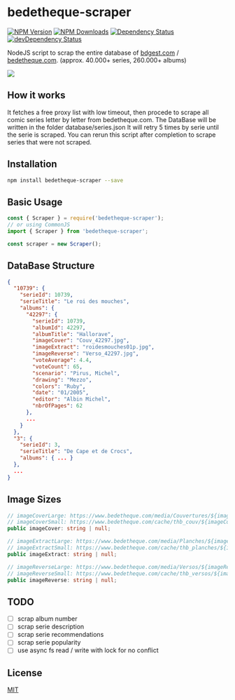 # bedetheque-scraper
[![NPM Version][npm-image]][npm-url]
[![NPM Downloads][downloads-image]][downloads-url]
[![Dependency Status][david-image]][david-url]
[![devDependency Status][david-dev-image]][david-dev-url]

NodeJS script to scrap the entire database of [bdgest.com](https://www.bdgest.com/) / [bedetheque.com](https://www.bedetheque.com/). (approx. 40.000+ series, 260.000+ albums)

<img src="https://www.bdgest.com/skin/logo_bdgest_250.png">

## How it works

It fetches a free proxy list with low timeout, then procede to scrape all comic series letter by letter from bedetheque.com.
The DataBase will be written in the folder database/series.json
It will retry 5 times by serie until the serie is scraped. You can rerun this script after completion to scrape series that were not scraped.
## Installation

```bash
npm install bedetheque-scraper --save
```

## Basic Usage

```typescript
const { Scraper } = require('bedetheque-scraper');
// or using CommonJS
import { Scraper } from 'bedetheque-scraper';

const scraper = new Scraper();
```

## DataBase Structure
```json
{
  "10739": {
    "serieId": 10739,
    "serieTitle": "Le roi des mouches",
    "albums": {
      "42297": {
        "serieId": 10739,
        "albumId": 42297,
        "albumTitle": "Hallorave",
        "imageCover": "Couv_42297.jpg",
        "imageExtract": "roidesmouches01p.jpg",
        "imageReverse": "Verso_42297.jpg",
        "voteAverage": 4.4,
        "voteCount": 65,
        "scenario": "Pirus, Michel",
        "drawing": "Mezzo",
        "colors": "Ruby",
        "date": "01/2005",
        "editor": "Albin Michel",
        "nbrOfPages": 62
      }, 
      ...
    }
  },
  "3": {  
    "serieId": 3,
    "serieTitle": "De Cape et de Crocs",
    "albums": { ... }
  },
  ...
}
```

## Image Sizes

```typescript
// imageCoverLarge: https://www.bedetheque.com/media/Couvertures/${imageCover}
// imageCoverSmall: https://www.bedetheque.com/cache/thb_couv/${imageCover}
public imageCover: string | null;

// imageExtractLarge: https://www.bedetheque.com/media/Planches/${imageExtract}
// imageExtractSmall: https://www.bedetheque.com/cache/thb_planches/${imageExtract}
public imageExtract: string | null;

// imageReverseLarge: https://www.bedetheque.com/media/Versos/${imageReverse}
// imageReverseSmall: https://www.bedetheque.com/cache/thb_versos/${imageReverse}
public imageReverse: string | null;
```

## TODO

- [ ] scrap album number
- [ ] scrap serie description
- [ ] scrap serie recommendations
- [ ] scrap serie popularity
- [ ] use async fs read / write with lock for no conflict

## License

  [MIT](LICENSE)

[npm-image]: https://img.shields.io/npm/v/bedetheque-scraper.svg
[npm-url]: https://npmjs.com/package/bedetheque-scraper
[david-dev-image]: https://david-dm.org/givka/bedetheque-scraper/dev-status.svg
[david-dev-url]: https://david-dm.org/givka/bedetheque-scraper?type=dev
[david-image]: https://david-dm.org/givka/bedetheque-scraper.svg
[david-url]: https://david-dm.org/givka/bedetheque-scraper
[downloads-image]: https://img.shields.io/npm/dm/bedetheque-scraper.svg
[downloads-url]: https://npmjs.org/package/bedetheque-scraper